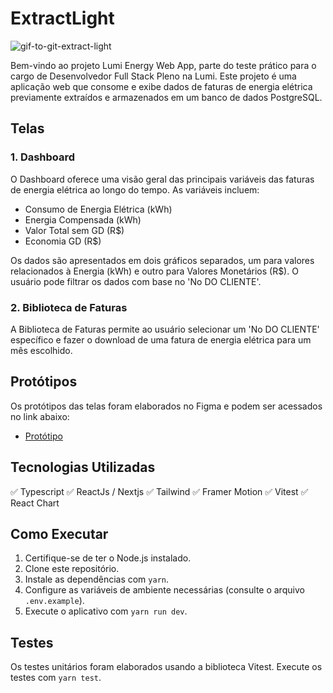 # ExtractLight

![gif-to-git-extract-light](https://github.com/brunnogpcosta/extract-light/assets/49787374/f36f21b1-9369-464a-b723-81d282196e7d)

Bem-vindo ao projeto Lumi Energy Web App, parte do teste prático para o cargo de Desenvolvedor Full Stack Pleno na Lumi. Este projeto é uma aplicação web que consome e exibe dados de faturas de energia elétrica previamente extraídos e armazenados em um banco de dados PostgreSQL.

## Telas

### 1. Dashboard

O Dashboard oferece uma visão geral das principais variáveis das faturas de energia elétrica ao longo do tempo. As variáveis incluem:

- Consumo de Energia Elétrica (kWh)
- Energia Compensada (kWh)
- Valor Total sem GD (R$)
- Economia GD (R$)

Os dados são apresentados em dois gráficos separados, um para valores relacionados à Energia (kWh) e outro para Valores Monetários (R$). O usuário pode filtrar os dados com base no 'No DO CLIENTE'.

### 2. Biblioteca de Faturas

A Biblioteca de Faturas permite ao usuário selecionar um 'No DO CLIENTE' específico e fazer o download de uma fatura de energia elétrica para um mês escolhido.

## Protótipos

Os protótipos das telas foram elaborados no Figma e podem ser acessados no link abaixo:

- [Protótipo](https://www.figma.com/file/LLea86uR4OXgJHJW3MTKyK/Untitled?type=design&node-id=0-1&mode=design&t=RWPvHLPncIl5vMo7-0)

## Tecnologias Utilizadas
✅ Typescript
✅ ReactJs / Nextjs
✅ Tailwind
✅ Framer Motion
✅ Vitest
✅ React Chart


## Como Executar

1. Certifique-se de ter o Node.js instalado.
2. Clone este repositório.
3. Instale as dependências com `yarn`.
4. Configure as variáveis de ambiente necessárias (consulte o arquivo `.env.example`).
5. Execute o aplicativo com `yarn run dev`.

## Testes

Os testes unitários foram elaborados usando a biblioteca Vitest. Execute os testes com `yarn test`.
